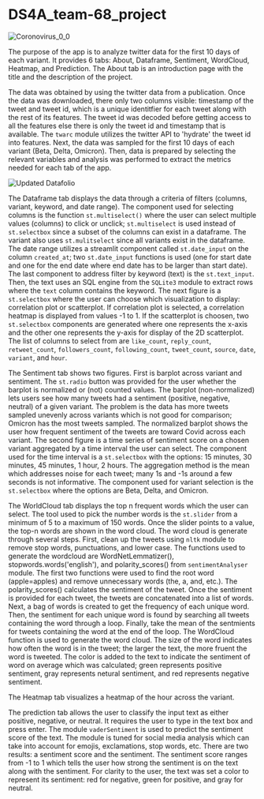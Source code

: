 # DS4A_team-68_project

![Coronovirus_0_0](https://user-images.githubusercontent.com/92189294/160304123-219c9b35-80c1-4b1f-9505-3b3f0702b5e6.png)


The purpose of the app is to analyze twitter data for the first 10 days of each variant. It provides 6 tabs: About, Dataframe, Sentiment, WordCloud, Heatmap, and Prediction. The About tab is an introduction page with the title and the description of the project. 

The data was obtained by using the twitter data from a publication. Once the data was downloaded, there only two columns visible: timestamp of the tweet and tweet id, which is a unique identitfier for each tweet along with the rest of its features. The tweet id was decoded before getting access to all the features else there is only the tweet id and timestamp that is available. The `twarc` module utilizes the twitter API to 'hydrate' the tweet id into features. Next, the data was sampled for the first 10 days of each variant (Beta, Delta, Omicron). Then, data is prepared by selecting the relevant variables and analysis was performed to extract the metrics needed for each tab of the app.

![Updated Datafolio](https://user-images.githubusercontent.com/92189294/168408987-9c369b70-696d-4bfc-a29c-af11649c5eff.png)


  The Dataframe tab displays the data through a criteria of filters (columns, variant, keyword, and date range). The component used for selecting columns is the function `st.multiselect()` where the user can select multiple values (columns) to click or unclick; `st.multiselect` is used instead of `st.selectbox` since a subset of the columns can exist in a dataframe. The variant also uses `st.mulitselect` since all variants exist in the dataframe. The date range utilizes a streamlit component called `st.date_input` on the column `created_at`; two `st.date_input` functions is used (one for start date and one for the end date where end date has to be larger than start date). The last component to address filter by keyword (text) is the `st.text_input`. Then, the text uses an SQL engine from the `SQLite3` module to extract rows where the `text` column contains the keyword. The next figure is a `st.selectbox` where the user can choose which visualization to display: correlation plot or scatterplot. If correlation plot is selected, a correlation heatmap is displayed from values -1 to 1. If the scatterplot is choosen, two `st.selectbox` components are generated where one represents the x-axis and the other one represents the y-axis for display of the 2D scatterplot. The list of columns to select from are `like_count`, `reply_count`, `retweet_count`, `followers_count`, `following_count`, `tweet_count`, `source`, `date`, `variant`, and `hour`.
  
  The Sentiment tab shows two figures. First is barplot across variant and sentiment. The `st.radio` button was provided for the user whether the barplot is normalized or (not) counted values. The barplot (non-normalized) lets users see how many tweets had a sentiment (positive, negative, neutral) of a given variant. The problem is the data has more tweets sampled unevenly across variants which is not good for comparison; Omicron has the most tweets sampled. The normalized barplot shows the user how frequent sentiment of the tweets are toward Covid across each variant. The second figure is a time series of sentiment score on a chosen variant aggregated by a time interval the user can select. The component used for the time interval is a `st.selectbox` with the options: 15 minutes, 30 minutes, 45 minutes, 1 hour, 2 hours. The aggregation method is the mean which addresses noise for each tweet; many 1s and -1s around a few seconds is not informative. The component used for variant selection is the `st.selectbox` where the options are Beta, Delta, and Omicron.
  
  The WorldCloud tab displays the top n frequent words which the user can select. The tool used to pick the number words is the `st.slider` from a minimum of 5 to a maximum of 150 words. Once the slider points to a value, the top-n words are shown in the word cloud. The word cloud is generate through several steps. First, clean up the tweets using `nltk` module to remove stop words, punctuations, and lower case. The functions used to generate the wordcloud are WordNetLemmatizer(), stopwords.words('english'), and polarity_scores() from `sentimentAnalyser` module. The first two functions were used to find the root word (apple=apples) and remove unnecessary words (the, a, and, etc.). The polarity_scores() calculates the sentiment of the tweet. Once the sentiment is provided for each tweet, the tweets are concatenated into a list of words. Next, a bag of words is created to get the frequency of each unique word. Then, the sentiment for each unique word is found by searching all tweets containing the word through a loop. Finally, take the mean of the sentmients for tweets containing the word at the end of the loop. The WordCloud function is used to generate the word cloud. The size of the word indicates how often the word is in the tweet; the larger the text, the more fruent the word is tweeted. The color is added to the text to indicate the sentiment of word on average which was calculated; green represents positive sentiment, gray represents netural sentiment, and red represents negative sentiment.    

  The Heatmap tab visualizes a heatmap of the hour across the variant.
   
  The prediction tab allows the user to classify the input text as either positive, negative, or neutral. It requires the user to type in the text box and press enter. The module `vaderSentiment` is used to predict the sentiment score of the text. The module is tuned for social media analysis which can take into account for emojis, exclamations, stop words, etc. There are two results: a sentiment score and the sentiment. The sentiment score ranges from -1 to 1 which tells the user how strong the sentiment is on the text along with the sentiment. For clarity to the user, the text was set a color to represent its sentiment: red for negative, green for positive, and gray for neutral. 
